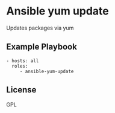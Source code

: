 Ansible yum update
=========

Updates packages via yum

Example Playbook
----------------

    - hosts: all
      roles:
         - ansible-yum-update

License
-------

GPL